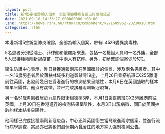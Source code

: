 ```yaml
---
layout: post
title: 新增5宗確診輸入個案　全部帶變種病毒並已打兩劑疫苗
date: 2021-09-10 14:33:27.000000000 +08:00
link: https://news.rthk.hk/rthk/ch/component/k2/1609962-20210910.htm
categories: rthk
---
```


本港新增5宗新型肺炎確診，全部為輸入個案，帶有L452R變異病毒株。

5名患者分別從瑞士、菲律賓和俄羅斯來港，包括一名機組人員和一名外傭，全部5人已接種兩劑新冠疫苗，其中兩人有抗體。另外，初步確診個案少於5宗。

衞生防護中心表示，昨日接獲通報兩宗在英國確診的個案，涉及兩名男患者。其中一名16歲男患者居於薄扶林域多利道碧瑤灣19座，上月26日乘搭航班CX255離港前往英國，出發前幾日在香港進行的檢測結果呈陰性，本月6日在英國抽取的樣本結果呈陽性。他沒有病徵，並已完成接種兩劑新冠疫苗。

另一名51歲男患者居於九龍界限街根德閣3座，本月1日乘搭航班CX255離港前往英國，上月30日在香港進行的檢測結果呈陰性，本月3日出現病徵，同日於英國抽取的樣本結果呈陽性。

他同樣已完成接種兩劑新冠疫苗，中心正與英國衞生當局跟進兩宗個案，並進行流行病學調查，當局亦已將他們潛伏期內曾居住的地方納入強制檢測公告。

